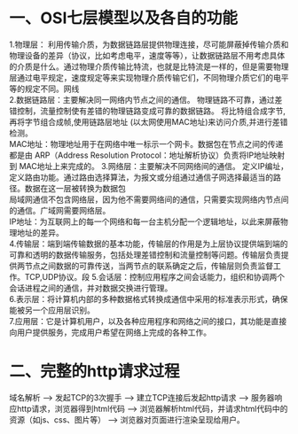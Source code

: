 # 一、OSI七层模型以及各自的功能
1.物理层： 利用传输介质，为数据链路层提供物理连接，尽可能屏蔽掉传输介质和物理设备的差异（协议，比如考虑电平，速度等等），让数据链路层不用考虑具体的介质是什么。通过物理介质传输比特流，也就是比特流是一样的，但是需要物理层通过电平规定，速度规定等来实现物理介质传输它们，不同物理介质它们的电平等的规定不同。网线  
2.数据链路层：主要解决同一网络内节点之间的通信。 物理链路不可靠，通过差错控制，流量控制使有差错的物理链路变成可靠的数据链路。  将比特组合成字节,再将字节组合成帧,使用链路层地址 (以太网使用MAC地址)来访问介质,并进行差错检测。   
MAC地址：物理地址用于在网络中唯一标示一个网卡。数据包在节点之间的传递都是由 ARP（Address Resolution Protocol：地址解析协议）负责将IP地址映射到 MAC地址上来完成的。
3.网络层：主要解决不同网络间的通信。 定义IP编址，定义路由功能。通过路由选择算法，为报文或分组通过通信子网选择最适当的路径。数据在这一层被转换为数据包  
局域网通信不包含网络层，因为他不需要网络间的通信，只需要实现网络内节点间的通信。广域网需要网络层。  
IP地址：为互联网上的每一个网络和每一台主机分配一个逻辑地址，以此来屏蔽物理地址的差异。  
4.传输层：端到端传输数据的基本功能，传输层的作用是为上层协议提供端到端的可靠和透明的数据传输服务，包括处理差错控制和流量控制等问题。传输层负责提供两节点之间数据的可靠传送，当两节点的联系确定之后，传输层则负责监督工作。TCP,UDP协议。段
5.会话层：控制应用程序之间会话能力，组织和协调两个会话进程之间的通信，并对数据交换进行管理。   
6.表示层：将计算机内部的多种数据格式转换成通信中采用的标准表示形式，确保能被另一个应用层识别。  
7.应用层：它是计算机用户，以及各种应用程序和网络之间的接口，其功能是直接向用户提供服务，完成用户希望在网络上完成的各种工作。  
# 二、完整的http请求过程  
域名解析 --> 发起TCP的3次握手 --> 建立TCP连接后发起http请求 --> 服务器响应http请求，浏览器得到html代码 --> 浏览器解析html代码，并请求html代码中的资源（如js、css、图片等） --> 浏览器对页面进行渲染呈现给用户。
